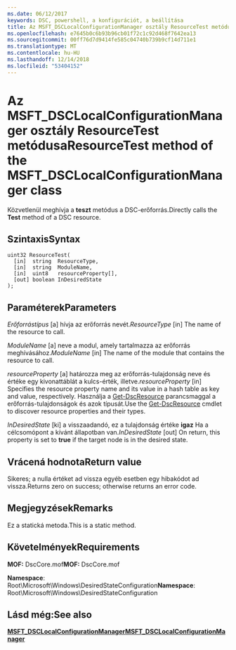 ```yaml
---
ms.date: 06/12/2017
keywords: DSC, powershell, a konfigurációt, a beállítása
title: Az MSFT_DSCLocalConfigurationManager osztály ResourceTest metódusa
ms.openlocfilehash: e7645b0c6b93b96cb01f72c1c92d468f7642ea13
ms.sourcegitcommit: 00ff76d7d9414fe585c04740b739b9cf14d711e1
ms.translationtype: MT
ms.contentlocale: hu-HU
ms.lasthandoff: 12/14/2018
ms.locfileid: "53404152"
---
```

# <a name="resourcetest-method-of-the-msftdsclocalconfigurationmanager-class"></a><span data-ttu-id="177a8-103">Az MSFT_DSCLocalConfigurationManager osztály ResourceTest metódusa</span><span class="sxs-lookup"><span data-stu-id="177a8-103">ResourceTest method of the MSFT_DSCLocalConfigurationManager class</span></span>

<span data-ttu-id="177a8-104">Közvetlenül meghívja a **teszt** metódus a DSC-erőforrás.</span><span class="sxs-lookup"><span data-stu-id="177a8-104">Directly calls the **Test** method of a DSC resource.</span></span>

## <a name="syntax"></a><span data-ttu-id="177a8-105">Szintaxis</span><span class="sxs-lookup"><span data-stu-id="177a8-105">Syntax</span></span>

```mof
uint32 ResourceTest(
  [in]  string  ResourceType,
  [in]  string  ModuleName,
  [in]  uint8   resourceProperty[],
  [out] boolean InDesiredState
);
```

## <a name="parameters"></a><span data-ttu-id="177a8-106">Paraméterek</span><span class="sxs-lookup"><span data-stu-id="177a8-106">Parameters</span></span>

<span data-ttu-id="177a8-107">*Erőforrástípus* \[a\] hívja az erőforrás nevét.</span><span class="sxs-lookup"><span data-stu-id="177a8-107">*ResourceType* \[in\] The name of the resource to call.</span></span>

<span data-ttu-id="177a8-108">*ModuleName* \[a\] neve a modul, amely tartalmazza az erőforrás meghívásához.</span><span class="sxs-lookup"><span data-stu-id="177a8-108">*ModuleName* \[in\] The name of the module that contains the resource to call.</span></span>

<span data-ttu-id="177a8-109">*resourceProperty* \[a\] határozza meg az erőforrás-tulajdonság neve és értéke egy kivonattáblát a kulcs-érték, illetve.</span><span class="sxs-lookup"><span data-stu-id="177a8-109">*resourceProperty* \[in\] Specifies the resource property name and its value in a hash table as key and value, respectively.</span></span> <span data-ttu-id="177a8-110">Használja a [Get-DscResource](/powershell/module/PSDesiredStateConfiguration/Get-DscResource) parancsmaggal a erőforrás-tulajdonságok és azok típusát.</span><span class="sxs-lookup"><span data-stu-id="177a8-110">Use the [Get-DscResource](/powershell/module/PSDesiredStateConfiguration/Get-DscResource) cmdlet to discover resource properties and their types.</span></span>

<span data-ttu-id="177a8-111">*InDesiredState* \[ki\] a visszaadandó, ez a tulajdonság értéke **igaz** Ha a célcsomópont a kívánt állapotban van.</span><span class="sxs-lookup"><span data-stu-id="177a8-111">*InDesiredState* \[out\] On return, this property is set to **true** if the target node is in the desired state.</span></span>

## <a name="return-value"></a><span data-ttu-id="177a8-112">Vrácená hodnota</span><span class="sxs-lookup"><span data-stu-id="177a8-112">Return value</span></span>

<span data-ttu-id="177a8-113">Sikeres; a nulla értéket ad vissza egyéb esetben egy hibakódot ad vissza.</span><span class="sxs-lookup"><span data-stu-id="177a8-113">Returns zero on success; otherwise returns an error code.</span></span>

## <a name="remarks"></a><span data-ttu-id="177a8-114">Megjegyzések</span><span class="sxs-lookup"><span data-stu-id="177a8-114">Remarks</span></span>

<span data-ttu-id="177a8-115">Ez a statická metoda.</span><span class="sxs-lookup"><span data-stu-id="177a8-115">This is a static method.</span></span>

## <a name="requirements"></a><span data-ttu-id="177a8-116">Követelmények</span><span class="sxs-lookup"><span data-stu-id="177a8-116">Requirements</span></span>

<span data-ttu-id="177a8-117">**MOF:** DscCore.mof</span><span class="sxs-lookup"><span data-stu-id="177a8-117">**MOF:** DscCore.mof</span></span>

<span data-ttu-id="177a8-118">**Namespace**: Root\Microsoft\Windows\DesiredStateConfiguration</span><span class="sxs-lookup"><span data-stu-id="177a8-118">**Namespace**: Root\Microsoft\Windows\DesiredStateConfiguration</span></span>

## <a name="see-also"></a><span data-ttu-id="177a8-119">Lásd még:</span><span class="sxs-lookup"><span data-stu-id="177a8-119">See also</span></span>

[<span data-ttu-id="177a8-120">**MSFT_DSCLocalConfigurationManager**</span><span class="sxs-lookup"><span data-stu-id="177a8-120">**MSFT_DSCLocalConfigurationManager**</span></span>](msft-dsclocalconfigurationmanager.md)